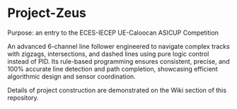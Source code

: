 # Project-Zeus
Purpose: an entry to the ECES-IECEP UE-Caloocan ASICUP Competition

An advanced 6-channel line follower engineered to navigate complex tracks with zigzags, intersections, and dashed lines using pure logic control instead of PID. Its rule-based programming ensures consistent, precise, and 100% accurate line detection and path completion, showcasing efficient algorithmic design and sensor coordination.

Details of project construction are demonstrated on the Wiki section of this repository.
